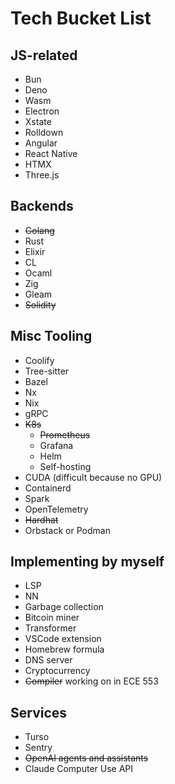 # Tech Bucket List

## JS-related
- Bun
- Deno
- Wasm
- Electron
- Xstate
- Rolldown
- Angular
- React Native
- HTMX
- Three.js

## Backends
- ~~Golang~~
- Rust
- Elixir
- CL
- Ocaml
- Zig
- Gleam
- ~~Solidity~~

## Misc Tooling
- Coolify
- Tree-sitter
- Bazel
- Nx
- Nix
- gRPC
- ~~K8s~~
  - ~~Prometheus~~
  - Grafana
  - Helm
  - Self-hosting
- CUDA (difficult because no GPU)
- Containerd
- Spark
- OpenTelemetry
- ~~Hardhat~~
- Orbstack or Podman

## Implementing by myself
- LSP
- NN
- Garbage collection
- Bitcoin miner
- Transformer
- VSCode extension
- Homebrew formula
- DNS server
- Cryptocurrency
- ~~Compiler~~ working on in ECE 553

## Services
- Turso
- Sentry
- ~~OpenAI agents and assistants~~
- Claude Computer Use API
